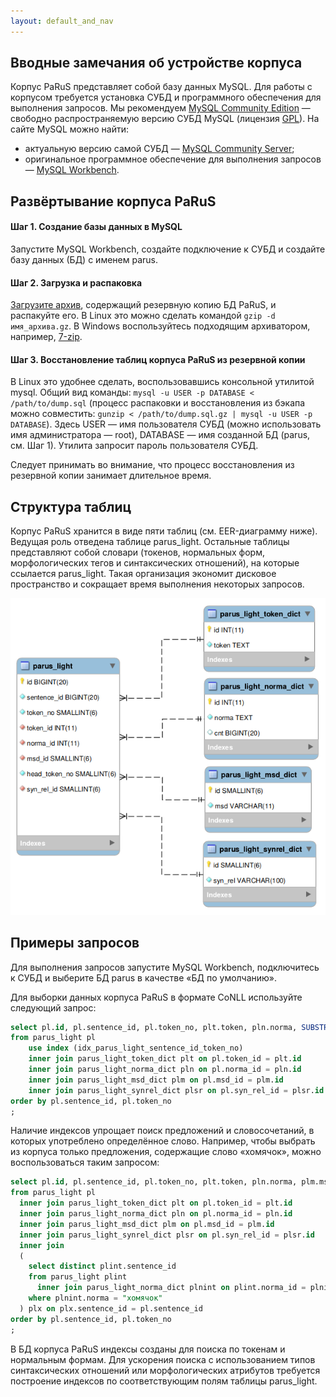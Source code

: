 ```yaml
---
layout: default_and_nav
---
```

## Вводные замечания об устройстве корпуса
Корпус PaRuS представляет собой базу данных MySQL. Для работы с корпусом требуется установка СУБД и программного обеспечения для выполнения запросов. Мы рекомендуем [MySQL Community Edition](https://www.mysql.com/products/community) — свободно распространяемую версию СУБД MySQL (лицензия [GPL](https://ru.wikipedia.org/wiki/GNU_General_Public_License)). На сайте MySQL можно найти:
- актуальную версию самой СУБД — [MySQL Community Server](https://dev.mysql.com/downloads/mysql);
- оригинальное программное обеспечение для выполнения запросов — [MySQL Workbench](https://dev.mysql.com/downloads/workbench).

## Развёртывание корпуса PaRuS
#### Шаг 1. Создание базы данных в MySQL
Запустите MySQL Workbench, создайте подключение к СУБД и создайте базу данных (БД) с именем parus.

#### Шаг 2. Загрузка и распаковка
[Загрузите архив](./downloads.html), содержащий резервную копию БД PaRuS, и распакуйте его. В Linux это можно сделать командой `gzip -d имя_архива.gz`. В Windows воспользуйтесь подходящим архиватором, например, [7-zip](https://www.7-zip.org).

#### Шаг 3. Восстановление таблиц корпуса PaRuS из резервной копии
В Linux это удобнее сделать, воспользовавшись консольной утилитой mysql. Общий вид команды: `mysql -u USER -p DATABASE < /path/to/dump.sql` (процесс распаковки и восстановления из бэкапа можно совместить: `gunzip < /path/to/dump.sql.gz | mysql -u USER -p DATABASE`).  Здесь USER — имя пользователя СУБД (можно использовать имя администратора — root), DATABASE — имя созданной БД (parus, см. Шаг 1). Утилита запросит пароль пользователя СУБД.

Следует принимать во внимание, что процесс восстановления из резервной копии занимает длительное время.

## Структура таблиц
Корпус PaRuS хранится в виде пяти таблиц (см. EER-диаграмму ниже). Ведущая роль отведена таблице parus_light. Остальные таблицы представляют собой словари (токенов, нормальных форм, морфологических тегов и синтаксических отношений), на которые ссылается parus_light. Такая организация экономит дисковое пространство и сокращает время выполнения некоторых запросов.

![EER-диаграмма БД parus](./assets/images/parus_db_scheme.png)

## Примеры запросов
Для выполнения запросов запустите MySQL Workbench, подключитесь к СУБД и выберите БД parus в качестве «БД по умолчанию».

Для выборки данных корпуса PaRuS в формате CoNLL используйте следующий запрос:

```sql
select pl.id, pl.sentence_id, pl.token_no, plt.token, pln.norma, SUBSTR(plm.msd,1,1) as pos_1, SUBSTR(plm.msd,1,1) as pos_2, plm.msd, pl.head_token_no, plsr.syn_rel
from parus_light pl
    use index (idx_parus_light_sentence_id_token_no)
    inner join parus_light_token_dict plt on pl.token_id = plt.id
    inner join parus_light_norma_dict pln on pl.norma_id = pln.id
    inner join parus_light_msd_dict plm on pl.msd_id = plm.id
    inner join parus_light_synrel_dict plsr on pl.syn_rel_id = plsr.id
order by pl.sentence_id, pl.token_no
;
```

Наличие индексов упрощает поиск предложений и словосочетаний, в которых употреблено определённое слово. Например, чтобы выбрать из корпуса только предложения, содержащие слово «хомячок», можно воспользоваться таким запросом:

```sql
select pl.id, pl.sentence_id, pl.token_no, plt.token, pln.norma, plm.msd, pl.head_token_no, plsr.syn_rel
from parus_light pl
  inner join parus_light_token_dict plt on pl.token_id = plt.id
  inner join parus_light_norma_dict pln on pl.norma_id = pln.id
  inner join parus_light_msd_dict plm on pl.msd_id = plm.id
  inner join parus_light_synrel_dict plsr on pl.syn_rel_id = plsr.id
  inner join 
  (
    select distinct plint.sentence_id
    from parus_light plint
      inner join parus_light_norma_dict plnint on plint.norma_id = plnint.id
    where plnint.norma = "хомячок"
  ) plx on plx.sentence_id = pl.sentence_id
order by pl.sentence_id, pl.token_no
;
```

В БД корпуса PaRuS индексы созданы для поиска по токенам и нормальным формам. Для ускорения поиска с использованием типов синтаксических отношений или морфологических атрибутов требуется построение индексов по соответствующим полям таблицы parus_light.
